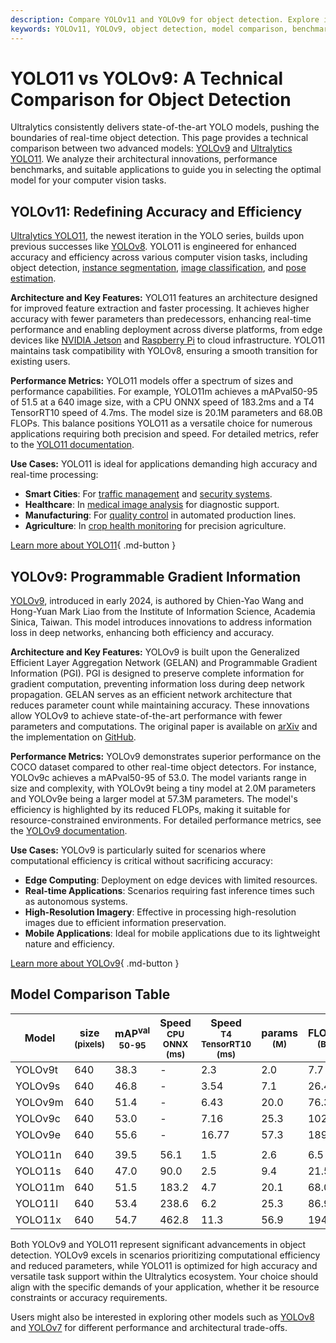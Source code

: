 ```yaml
---
description: Compare YOLOv11 and YOLOv9 for object detection. Explore innovations, benchmarks, and use cases to select the best model for your tasks.
keywords: YOLOv11, YOLOv9, object detection, model comparison, benchmarks, Ultralytics, real-time processing, machine learning, computer vision
---
```


# YOLO11 vs YOLOv9: A Technical Comparison for Object Detection

<script async src="https://cdn.jsdelivr.net/npm/chart.js"></script>
<script defer src="../../javascript/benchmark.js"></script>

<canvas id="modelComparisonChart" width="1024" height="400" active-models='["YOLOv9", "YOLO11"]'></canvas>

Ultralytics consistently delivers state-of-the-art YOLO models, pushing the boundaries of real-time object detection. This page provides a technical comparison between two advanced models: [YOLOv9](https://docs.ultralytics.com/models/yolov9/) and [Ultralytics YOLO11](https://docs.ultralytics.com/models/yolo11/). We analyze their architectural innovations, performance benchmarks, and suitable applications to guide you in selecting the optimal model for your computer vision tasks.

## YOLOv11: Redefining Accuracy and Efficiency

[Ultralytics YOLO11](https://docs.ultralytics.com/models/yolo11/), the newest iteration in the YOLO series, builds upon previous successes like [YOLOv8](https://docs.ultralytics.com/models/yolov8/). YOLO11 is engineered for enhanced accuracy and efficiency across various computer vision tasks, including object detection, [instance segmentation](https://www.ultralytics.com/glossary/instance-segmentation), [image classification](https://docs.ultralytics.com/tasks/classify/), and [pose estimation](https://docs.ultralytics.com/tasks/pose/).

**Architecture and Key Features:**
YOLO11 features an architecture designed for improved feature extraction and faster processing. It achieves higher accuracy with fewer parameters than predecessors, enhancing real-time performance and enabling deployment across diverse platforms, from edge devices like [NVIDIA Jetson](https://docs.ultralytics.com/guides/nvidia-jetson/) and [Raspberry Pi](https://docs.ultralytics.com/guides/raspberry-pi/) to cloud infrastructure. YOLO11 maintains task compatibility with YOLOv8, ensuring a smooth transition for existing users.

**Performance Metrics:**
YOLO11 models offer a spectrum of sizes and performance capabilities. For example, YOLO11m achieves a mAPval50-95 of 51.5 at a 640 image size, with a CPU ONNX speed of 183.2ms and a T4 TensorRT10 speed of 4.7ms. The model size is 20.1M parameters and 68.0B FLOPs. This balance positions YOLO11 as a versatile choice for numerous applications requiring both precision and speed. For detailed metrics, refer to the [YOLO11 documentation](https://docs.ultralytics.com/models/yolo11/).

**Use Cases:**
YOLO11 is ideal for applications demanding high accuracy and real-time processing:

- **Smart Cities**: For [traffic management](https://www.ultralytics.com/blog/optimizingtraffic-management-with-ultralytics-yolo11) and [security systems](https://www.ultralytics.com/blog/security-alarm-system-projects-with-ultralytics-yolov8).
- **Healthcare**: In [medical image analysis](https://www.ultralytics.com/glossary/medical-image-analysis) for diagnostic support.
- **Manufacturing**: For [quality control](https://www.ultralytics.com/solutions/ai-in-manufacturing) in automated production lines.
- **Agriculture**: In [crop health monitoring](https://www.ultralytics.com/blog/real-time-crop-health-monitoring-with-ultralytics-yolo11) for precision agriculture.

[Learn more about YOLO11](https://docs.ultralytics.com/models/yolo11){ .md-button }

## YOLOv9: Programmable Gradient Information

[YOLOv9](https://docs.ultralytics.com/models/yolov9/), introduced in early 2024, is authored by Chien-Yao Wang and Hong-Yuan Mark Liao from the Institute of Information Science, Academia Sinica, Taiwan. This model introduces innovations to address information loss in deep networks, enhancing both efficiency and accuracy.

**Architecture and Key Features:**
YOLOv9 is built upon the Generalized Efficient Layer Aggregation Network (GELAN) and Programmable Gradient Information (PGI). PGI is designed to preserve complete information for gradient computation, preventing information loss during deep network propagation. GELAN serves as an efficient network architecture that reduces parameter count while maintaining accuracy. These innovations allow YOLOv9 to achieve state-of-the-art performance with fewer parameters and computations. The original paper is available on [arXiv](https://arxiv.org/abs/2402.13616) and the implementation on [GitHub](https://github.com/WongKinYiu/yolov9).

**Performance Metrics:**
YOLOv9 demonstrates superior performance on the COCO dataset compared to other real-time object detectors. For instance, YOLOv9c achieves a mAPval50-95 of 53.0. The model variants range in size and complexity, with YOLOv9t being a tiny model at 2.0M parameters and YOLOv9e being a larger model at 57.3M parameters. The model's efficiency is highlighted by its reduced FLOPs, making it suitable for resource-constrained environments. For detailed performance metrics, see the [YOLOv9 documentation](https://docs.ultralytics.com/models/yolov9/).

**Use Cases:**
YOLOv9 is particularly suited for scenarios where computational efficiency is critical without sacrificing accuracy:

- **Edge Computing**: Deployment on edge devices with limited resources.
- **Real-time Applications**: Scenarios requiring fast inference times such as autonomous systems.
- **High-Resolution Imagery**: Effective in processing high-resolution images due to efficient information preservation.
- **Mobile Applications**: Ideal for mobile applications due to its lightweight nature and efficiency.

[Learn more about YOLOv9](https://docs.ultralytics.com/models/yolov9/){ .md-button }

## Model Comparison Table

| Model   | size<br><sup>(pixels) | mAP<sup>val<br>50-95 | Speed<br><sup>CPU ONNX<br>(ms) | Speed<br><sup>T4 TensorRT10<br>(ms) | params<br><sup>(M) | FLOPs<br><sup>(B) |
| ------- | --------------------- | -------------------- | ------------------------------ | ----------------------------------- | ------------------ | ----------------- |
| YOLOv9t | 640                   | 38.3                 | -                              | 2.3                                 | 2.0                | 7.7               |
| YOLOv9s | 640                   | 46.8                 | -                              | 3.54                                | 7.1                | 26.4              |
| YOLOv9m | 640                   | 51.4                 | -                              | 6.43                                | 20.0               | 76.3              |
| YOLOv9c | 640                   | 53.0                 | -                              | 7.16                                | 25.3               | 102.1             |
| YOLOv9e | 640                   | 55.6                 | -                              | 16.77                               | 57.3               | 189.0             |
|         |                       |                      |                                |                                     |                    |                   |
| YOLO11n | 640                   | 39.5                 | 56.1                           | 1.5                                 | 2.6                | 6.5               |
| YOLO11s | 640                   | 47.0                 | 90.0                           | 2.5                                 | 9.4                | 21.5              |
| YOLO11m | 640                   | 51.5                 | 183.2                          | 4.7                                 | 20.1               | 68.0              |
| YOLO11l | 640                   | 53.4                 | 238.6                          | 6.2                                 | 25.3               | 86.9              |
| YOLO11x | 640                   | 54.7                 | 462.8                          | 11.3                                | 56.9               | 194.9             |

Both YOLOv9 and YOLO11 represent significant advancements in object detection. YOLOv9 excels in scenarios prioritizing computational efficiency and reduced parameters, while YOLO11 is optimized for high accuracy and versatile task support within the Ultralytics ecosystem. Your choice should align with the specific demands of your application, whether it be resource constraints or accuracy requirements.

Users might also be interested in exploring other models such as [YOLOv8](https://docs.ultralytics.com/models/yolov8/) and [YOLOv7](https://docs.ultralytics.com/models/yolov7/) for different performance and architectural trade-offs.
